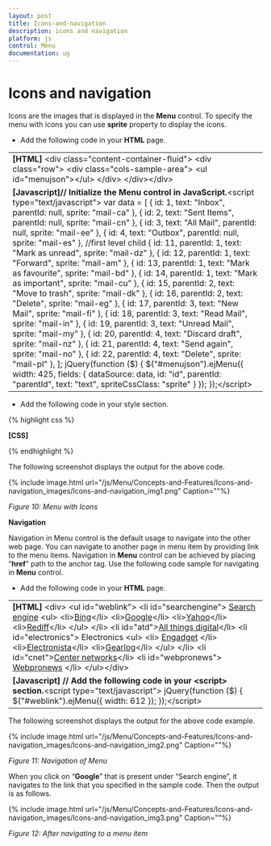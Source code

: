 ```yaml
---
layout: post
title: Icons-and-navigation
description: icons and navigation
platform: js
control: Menu
documentation: ug
---
```


# Icons and navigation

Icons are the images that is displayed in the **Menu** control. To specify the menu with icons you can use **sprite** property to display the icons. 

* Add the following code in your **HTML** page.



<table>
<tr>
<td>
<b>[HTML]</b>        &lt;div class="content-container-fluid"&gt;    &lt;div class="row"&gt;        &lt;div class="cols-sample-area"&gt;            &lt;ul id="menujson"&gt;&lt;/ul&gt;        &lt;/div&gt;    &lt;/div&gt;&lt;/div&gt;</td></tr>
<tr>
<td>
<b>[Javascript]</b><b>// Initialize the Menu control in JavaScript.</b>&lt;script type="text/javascript"&gt;    var data = [        { id: 1, text: "Inbox", parentId: null, sprite: "mail-ca" },        { id: 2, text: "Sent Items", parentId: null, sprite: "mail-cn" },        { id: 3, text: "All Mail", parentId: null, sprite: "mail-ee" },        { id: 4, text: "Outbox", parentId: null, sprite: "mail-es" },        //first level child        { id: 11, parentId: 1, text: "Mark as unread", sprite: "mail-dz" },        { id: 12, parentId: 1, text: "Forward", sprite: "mail-am" },        { id: 13, parentId: 1, text: "Mark as favourite", sprite: "mail-bd" },        { id: 14, parentId: 1, text: "Mark as important", sprite: "mail-cu" },        { id: 15, parentId: 2, text: "Move to trash", sprite: "mail-dk" },        { id: 16, parentId: 2, text: "Delete", sprite: "mail-eg" },        { id: 17, parentId: 3, text: "New Mail", sprite: "mail-fi" },        { id: 18, parentId: 3, text: "Read Mail", sprite: "mail-in" },        { id: 19, parentId: 3, text: "Unread Mail", sprite: "mail-my" },        { id: 20, parentId: 4, text: "Discard draft", sprite: "mail-nz" },        { id: 21, parentId: 4, text: "Send again", sprite: "mail-no" },        { id: 22, parentId: 4, text: "Delete", sprite: "mail-pl" },    ];    jQuery(function ($) {        $("#menujson").ejMenu({            width: 425,            fields: { dataSource: data, id: "id", parentId: "parentId", text: "text", spriteCssClass: "sprite" }        });    });&lt;/script&gt;</td></tr>
</table>


* Add the following code in your style section.



{% highlight css %}

**[CSS]**

<style type="text/css">
        #menujson {
            margin-left: 50px;
        }
        .e-menu li > ul > li > a {
            padding: 3px 24px 3px 35px;
        }
        [class^="mail-"],
        [class*="mail-"] {
            background-image: url("../images/spriteimage.png");
            height: 18px;
            left: 2px;
            top: 4px;
            width: 24px;
        }
        .mail-dz { background-position: -68px -15px;     }
        .mail-am { background-position: 91px -45px;      }
        .mail-bd { background-position: -98px 0;         }
        .mail-cu { background-position: -607px -221px;   }
        .mail-dk { background-position: -67px -15px;     }
        .mail-eg { background-position: 600px -15px;     }
        .mail-fi { background-position: 12441px 12458px; }
        .mail-in { background-position: -307px -103px;   }
        .mail-my { background-position: 240px -102px;    }
        .mail-nz { background-position: -100px -45px;    }
        .mail-no { background-position: -69px -45px;     }
        .mail-pl { background-position: -129px -45px;    }
        .mail-ca { background-position: -1345px -387px;  }
        .mail-cn { background-position: -427px -42px;    }
        .mail-ee { background-position: -706px -15px;    }
        .mail-es { background-position: -1157px -43px    }
    </style>


{% endhighlight %}



The following screenshot displays the output for the above code.                                                                                                       

{% include image.html url="/js/Menu/Concepts-and-Features/Icons-and-navigation_images/Icons-and-navigation_img1.png" Caption=""%}

_Figure 10: Menu with Icons_

**Navigation**

Navigation in Menu control is the default usage to navigate into the other web page. You can navigate to another page in menu item by providing link to the menu items. Navigation in **Menu** control can be achieved by placing “**href**” path to the anchor tag. Use the following code sample for navigating in **Menu** control.

* Add the following code in your **HTML** page.



<table>
<tr>
<td>
<b>[HTML]</b>    &lt;div&gt;    &lt;ul id="weblink"&gt;        &lt;li id="searchengine"&gt;            <a href="#">Search engine</a>            &lt;ul&gt;                &lt;li&gt;<a href="http://www.bing.com/">Bing</a>&lt;/li&gt;                &lt;li&gt;<a href="https://www.google.co.in/">Google</a>&lt;/li&gt;                &lt;li&gt;<a href="https://in.yahoo.com/">Yahoo</a>&lt;/li&gt;                &lt;li&gt;<a href="http://www.rediff.com/">Rediff</a>&lt;/li&gt;            &lt;/ul&gt;        &lt;/li&gt;        &lt;li id="atd"&gt;<a href="http://allthingsd.com/">All things digital</a>&lt;/li&gt;        &lt;li id="electronics"&gt;            <a>Electronics</a>            &lt;ul&gt;                &lt;li&gt;                    <a href="http://www.engadget.com/">Engadget</a>                &lt;/li&gt;                &lt;li&gt;<a href="http://www.electronista.com/">Electronista</a>&lt;/li&gt;                &lt;li&gt;<a href="http://www.gearlog.com/">Gearlog</a>&lt;/li&gt;            &lt;/ul&gt;        &lt;/li&gt;        &lt;li id="cnet"&gt;<a href="http://www.centernetworks.com/">Center networks</a>&lt;/li&gt;        &lt;li id="webpronews"&gt;            <a href="http://www.webpronews.com/">Webpronews</a>        &lt;/li&gt;    &lt;/ul&gt;&lt;/div&gt;</td></tr>
<tr>
<td>
<b>[Javascript] </b><b>// Add the following code in your &lt;script&gt; section.</b>&lt;script type="text/javascript"&gt;    jQuery(function ($) {        $("#weblink").ejMenu({ width: 612 });    });&lt;/script&gt;</td></tr>
</table>


The following screenshot displays the output for the above code example.            

{% include image.html url="/js/Menu/Concepts-and-Features/Icons-and-navigation_images/Icons-and-navigation_img2.png" Caption=""%}

_Figure 11: Navigation of Menu_

When you click on “**Google**” that is present under “Search engine”, it navigates to the link that you specified in the sample code. Then the output is as follows.

{% include image.html url="/js/Menu/Concepts-and-Features/Icons-and-navigation_images/Icons-and-navigation_img3.png" Caption=""%}

_Figure 12: After navigating to a menu item_

